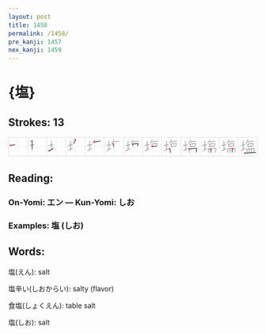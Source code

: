 ```yaml
---
layout: post
title: 1458
permalink: /1458/
pre_kanji: 1457
nex_kanji: 1459
---
```


# {塩}

## Strokes: 13

<div class="stroke"><img src="../images/E5A1A9.png" /></div>

## Reading:

### On-Yomi: エン &mdash; Kun-Yomi: しお

### Examples: 塩 (しお)

## Words:

塩(えん): salt

塩辛い(しおからい): salty (flavor)

食塩(しょくえん): table salt

塩(しお): salt
